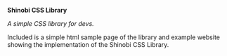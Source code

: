 **Shinobi CSS Library**

*A simple CSS library for devs.*

Included is a simple html sample page of the library and example website showing the implementation of the Shinobi CSS Library.
